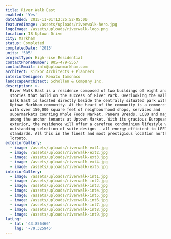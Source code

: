 ```yaml
---
title: River Walk East
enabled: 'Yes'
dateAdded: 2015-11-01T12:25:52-05:00
featuredImage: /assets/uploads/riverwalk-hero.jpg
logoImage: /assets/uploads/riverwalk-logo.png
location: 18 Uptown Drive
city: Markham
status: Completed
completedDate: '2015'
units: '505'
projectType: High-rise Residential
contactPhoneNumber: 905-479-5557
contactEmail: info@uptownmarkham.com
architect: Kirkor Architects + Planners
interiorDesigner: Renato Iamonaco
landscapeArchitect: Schollen & Company Inc.
description: >-
  River Walk East is a residence composed of two buildings of eight and 20
  stories that build on the success of River Park. Overlooking the valley, River
  Walk East is located directly beside the centrally situated park within the
  Uptown Markham community. At the heart of the community is a commercial plaza
  with over 150,000 square feet of neighbourhood shops, services and
  supermarkets counting Whole Foods Market, Panera Breads, LCBO and major banks
  among the anchor tenants at Uptown Market. With its gracious European-inspired
  exterior, the residence will offer a carefree condominium lifestyle with an
  outstanding selection of suite designs – all energy-efficient to LEED® Gold
  standards. All this in the finest and most prestigious location north of
  Toronto.
exteriorGallery:
  - image: /assets/uploads/riverwalk-ext1.jpg
  - image: /assets/uploads/riverwalk-ext2.jpg
  - image: /assets/uploads/riverwalk-ext3.jpg
  - image: /assets/uploads/riverwalk-ext4.jpg
  - image: /assets/uploads/riverwalk-ext5.jpg
interiorGallery:
  - image: /assets/uploads/riverwalk-int1.jpg
  - image: /assets/uploads/riverwalk-int2.jpg
  - image: /assets/uploads/riverwalk-int3.jpg
  - image: /assets/uploads/riverwalk-int4.jpg
  - image: /assets/uploads/riverwalk-int5.jpg
  - image: /assets/uploads/riverwalk-int6.jpg
  - image: /assets/uploads/riverwalk-int7.jpg
  - image: /assets/uploads/riverwalk-int8.jpg
  - image: /assets/uploads/riverwalk-int9.jpg
latLng:
  - lat: '43.856466'
    lng: '-79.325945'
---
```


